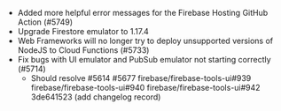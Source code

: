 - Added more helpful error messages for the Firebase Hosting GitHub Action (#5749)
- Upgrade Firestore emulator to 1.17.4
- Web Frameworks will no longer try to deploy unsupported versions of NodeJS to Cloud Functions (#5733)
- Fix bugs with UI emulator and PubSub emulator not starting correctly (#5714)
  - Should resolve #5614 #5677 firebase/firebase-tools-ui#939 firebase/firebase-tools-ui#940 firebase/firebase-tools-ui#942 3de641523 (add changelog record)
